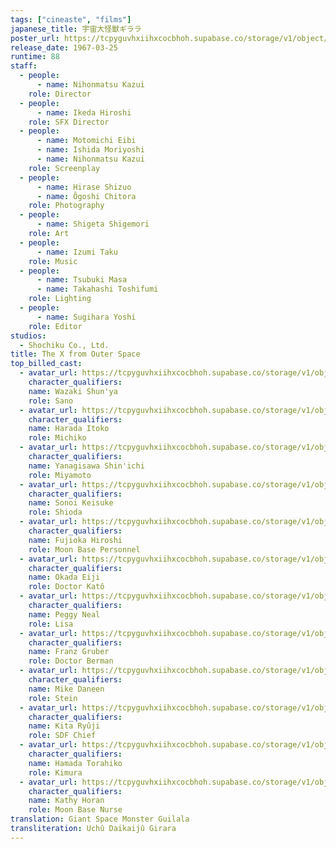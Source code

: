 ```yaml
---
tags: ["cineaste", "films"]
japanese_title: 宇宙大怪獣ギララ
poster_url: https://tcpyguvhxiihxcocbhoh.supabase.co/storage/v1/object/public/godzilla-cineaste-public/content/films/x-from-outer-space-1967/posters/x-from-outer-space-1967.jpg
release_date: 1967-03-25
runtime: 88
staff:
  - people:
      - name: Nihonmatsu Kazui
    role: Director
  - people:
      - name: Ikeda Hiroshi
    role: SFX Director
  - people:
      - name: Motomichi Eibi
      - name: Ishida Moriyoshi
      - name: Nihonmatsu Kazui
    role: Screenplay
  - people:
      - name: Hirase Shizuo
      - name: Ôgoshi Chitora
    role: Photography
  - people:
      - name: Shigeta Shigemori
    role: Art
  - people:
      - name: Izumi Taku
    role: Music
  - people:
      - name: Tsubuki Masa
      - name: Takahashi Toshifumi
    role: Lighting
  - people:
      - name: Sugihara Yoshi
    role: Editor
studios:
  - Shochiku Co., Ltd.
title: The X from Outer Space
top_billed_cast:
  - avatar_url: https://tcpyguvhxiihxcocbhoh.supabase.co/storage/v1/object/public/godzilla-cineaste-public/content/films/x-from-outer-space-1967/cast-avatars/shunya-wazaki-0.jpg
    character_qualifiers:
    name: Wazaki Shun'ya
    role: Sano
  - avatar_url: https://tcpyguvhxiihxcocbhoh.supabase.co/storage/v1/object/public/godzilla-cineaste-public/content/films/x-from-outer-space-1967/cast-avatars/itoko-harada-0.jpg
    character_qualifiers:
    name: Harada Itoko
    role: Michiko
  - avatar_url: https://tcpyguvhxiihxcocbhoh.supabase.co/storage/v1/object/public/godzilla-cineaste-public/content/films/x-from-outer-space-1967/cast-avatars/shinichi-yanagisawa-0.jpg
    character_qualifiers:
    name: Yanagisawa Shin'ichi
    role: Miyamoto
  - avatar_url: https://tcpyguvhxiihxcocbhoh.supabase.co/storage/v1/object/public/godzilla-cineaste-public/content/films/x-from-outer-space-1967/cast-avatars/keisuke-sonoi-0.jpg
    character_qualifiers:
    name: Sonoi Keisuke
    role: Shioda
  - avatar_url: https://tcpyguvhxiihxcocbhoh.supabase.co/storage/v1/object/public/godzilla-cineaste-public/content/films/x-from-outer-space-1967/cast-avatars/hiroshi-fujioka-0.jpg
    character_qualifiers:
    name: Fujioka Hiroshi
    role: Moon Base Personnel
  - avatar_url: https://tcpyguvhxiihxcocbhoh.supabase.co/storage/v1/object/public/godzilla-cineaste-public/content/films/x-from-outer-space-1967/cast-avatars/eiji-okada-0.jpg
    character_qualifiers:
    name: Okada Eiji
    role: Doctor Katô
  - avatar_url: https://tcpyguvhxiihxcocbhoh.supabase.co/storage/v1/object/public/godzilla-cineaste-public/content/films/x-from-outer-space-1967/cast-avatars/peggy-neal-0.jpg
    character_qualifiers:
    name: Peggy Neal
    role: Lisa
  - avatar_url: https://tcpyguvhxiihxcocbhoh.supabase.co/storage/v1/object/public/godzilla-cineaste-public/content/films/x-from-outer-space-1967/cast-avatars/franz-gruber-0.jpg
    character_qualifiers:
    name: Franz Gruber
    role: Doctor Berman
  - avatar_url: https://tcpyguvhxiihxcocbhoh.supabase.co/storage/v1/object/public/godzilla-cineaste-public/content/films/x-from-outer-space-1967/cast-avatars/mike-daneen-0.jpg
    character_qualifiers:
    name: Mike Daneen
    role: Stein
  - avatar_url: https://tcpyguvhxiihxcocbhoh.supabase.co/storage/v1/object/public/godzilla-cineaste-public/content/films/x-from-outer-space-1967/cast-avatars/ryuji-kita-0.jpg
    character_qualifiers:
    name: Kita Ryûji
    role: SDF Chief
  - avatar_url: https://tcpyguvhxiihxcocbhoh.supabase.co/storage/v1/object/public/godzilla-cineaste-public/content/films/x-from-outer-space-1967/cast-avatars/torahiko-hamada-0.jpg
    character_qualifiers:
    name: Hamada Torahiko
    role: Kimura
  - avatar_url: https://tcpyguvhxiihxcocbhoh.supabase.co/storage/v1/object/public/godzilla-cineaste-public/content/films/x-from-outer-space-1967/cast-avatars/kathy-horan-0.jpg
    character_qualifiers:
    name: Kathy Horan
    role: Moon Base Nurse
translation: Giant Space Monster Guilala
transliteration: Uchû Daikaijû Girara
---
```

